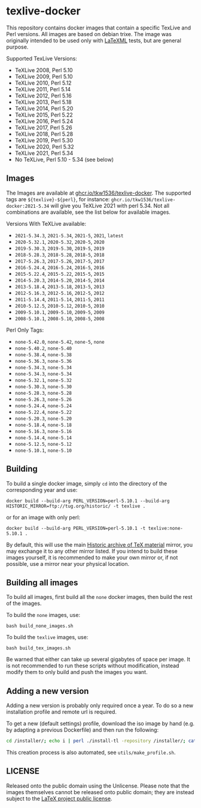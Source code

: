 # texlive-docker

This repository contains docker images that contain a specific TexLive and Perl versions.
All images are based on debian trixe.
The image was originally intended to be used only with [LaTeXML](https://github.com/brucemiller/LaTeXML) tests, but are general purpose. 

Supported TexLive Versions:

- TeXLive 2008, Perl 5.10
- TeXLive 2009, Perl 5.10
- TeXLive 2010, Perl 5.12
- TeXLive 2011, Perl 5.14
- TeXLive 2012, Perl 5.16
- TeXLive 2013, Perl 5.18
- TeXLive 2014, Perl 5.20
- TeXLive 2015, Perl 5.22
- TeXLive 2016, Perl 5.24
- TeXLive 2017, Perl 5.26
- TeXLive 2018, Perl 5.28
- TeXLive 2019, Perl 5.30
- TeXLive 2020, Perl 5.32
- TeXLive 2021, Perl 5.34
- No TeXLive, Perl 5.10 - 5.34 (see below)

## Images

The Images are available at [ghcr.io/tkw1536/texlive-docker](ghcr.io/tkw1536/texlive-docker). 
The supported tags are `${texlive}-${perl}`, for instance: `ghcr.io/tkw1536/texlive-docker:2021-5.34` will give you TeXLive 2021 with perl 5.34.
Not all combinations are available, see the list below for available images.

Versions With TeXLive available:

- `2021-5.34.3`, `2021-5.34`, `2021-5`, `2021`, `latest`
- `2020-5.32.1`, `2020-5.32`, `2020-5`, `2020`
- `2019-5.30.3`, `2019-5.30`, `2019-5`, `2019`
- `2018-5.28.3`, `2018-5.28`, `2018-5`, `2018`
- `2017-5.26.3`, `2017-5.26`, `2017-5`, `2017`
- `2016-5.24.4`, `2016-5.24`, `2016-5`, `2016`
- `2015-5.22.4`, `2015-5.22`, `2015-5`, `2015`
- `2014-5.20.3`, `2014-5.20`, `2014-5`, `2014`
- `2013-5.18.4`, `2013-5.18`, `2013-5`, `2013`
- `2012-5.16.3`, `2012-5.16`, `2012-5`, `2012`
- `2011-5.14.4`, `2011-5.14`, `2011-5`, `2011`
- `2010-5.12.5`, `2010-5.12`, `2010-5`, `2010`
- `2009-5.10.1`, `2009-5.10`, `2009-5`, `2009`
- `2008-5.10.1`, `2008-5.10`, `2008-5`, `2008`

Perl Only Tags:
 - `none-5.42.0`, `none-5.42`, `none-5`, `none`
 - `none-5.40.2`, `none-5.40`
 - `none-5.38.4`, `none-5.38`
 - `none-5.36.3`, `none-5.36`
 - `none-5.34.3`, `none-5.34`
 - `none-5.34.3`, `none-5.34`
 - `none-5.32.1`, `none-5.32`
 - `none-5.30.3`, `none-5.30`
 - `none-5.28.3`, `none-5.28`
 - `none-5.26.3`, `none-5.26`
 - `none-5.24.4`, `none-5.24`
 - `none-5.22.4`, `none-5.22`
 - `none-5.20.3`, `none-5.20`
 - `none-5.18.4`, `none-5.18`
 - `none-5.16.3`, `none-5.16`
 - `none-5.14.4`, `none-5.14`
 - `none-5.12.5`, `none-5.12`
 - `none-5.10.1`, `none-5.10`

## Building

To build a single docker image, simply `cd` into the directory of the corresponding year and use:

```
docker build --build-arg PERL_VERSION=perl-5.10.1 --build-arg HISTORIC_MIRROR=ftp://tug.org/historic/ -t texlive .
```

or for an image with only perl:

```
docker build --build-arg PERL_VERSION=perl-5.10.1 -t texlive:none-5.10.1 .
```

By default, this will use the main [Historic archive of TeX material](https://tug.org/historic/) mirror, you may exchange it to any other mirror listed. 
If you intend to build these images yourself, it is recommended to make your own mirror or, if not possible, use a mirror near your physical location. 

## Building all images

To build all images, first build all the `none` docker images, then build the rest of the images.

To build the `none` images, use:

    bash build_none_images.sh

To build the `texlive` images, use:

    bash build_tex_images.sh

Be warned that either can take up several gigabytes of space per image.
It is not recommended to run these scripts without modification, instead modify them to only build and push the images you want.

## Adding a new version

Adding a new version is probably only required once a year. 
To do so a new installation profile and remote url is required.

To get a new (default settings) profile, download the iso image by hand (e.g. by adapting a previous Dockerfile) and then run the following:

```bash
cd /installer/; echo i | perl ./install-tl -repository /installer/; cat /usr/local/texlive/*/tlpkg/texlive.profile
```

This creation process is also automated, see `utils/make_profile.sh`. 

## LICENSE

Released onto the public domain using the Unlicense. 
Please note that the images themselves cannot be released onto public domain; they are instead subject to the [LaTeX project public license](https://www.latex-project.org/lppl/).
